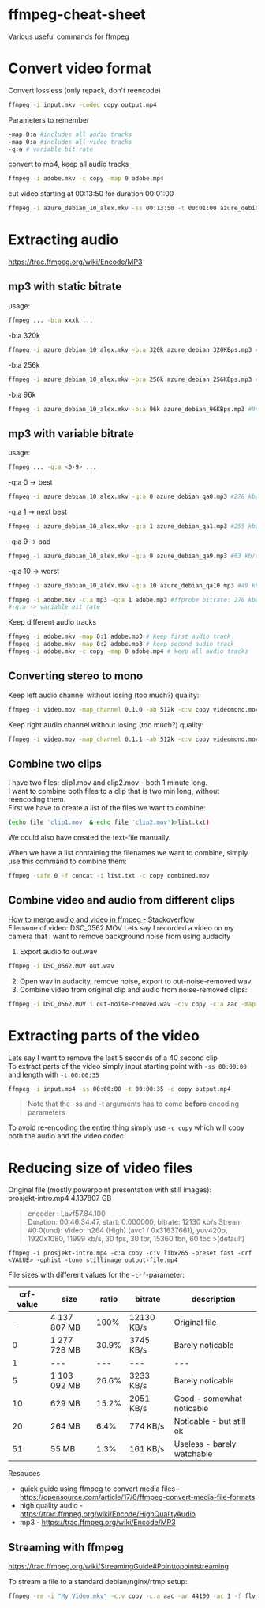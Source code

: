 # ffmpeg-cheat-sheet
Various useful commands for ffmpeg

# Convert video format
Convert lossless (only repack, don't reencode)
```sh
ffmpeg -i input.mkv -codec copy output.mp4
```

Parameters to remember
```sh
-map 0:a #includes all audio tracks
-map 0:a #includes all video tracks
-q:a # variable bit rate
```

convert to mp4, keep all audio tracks
```sh
ffmpeg -i adobe.mkv -c copy -map 0 adobe.mp4
```

cut video starting at 00:13:50 for duration 00:01:00
```sh
ffmpeg -i azure_debian_10_alex.mkv -ss 00:13:50 -t 00:01:00 azure_debian_cut.mp4
```

# Extracting audio
https://trac.ffmpeg.org/wiki/Encode/MP3

## mp3 with static bitrate
usage:
```sh
ffmpeg ... -b:a xxxk ...
```
-b:a 320k
```sh
ffmpeg -i azure_debian_10_alex.mkv -b:a 320k azure_debian_320KBps.mp3 #320 kb/s
```
-b:a 256k 
```sh
ffmpeg -i azure_debian_10_alex.mkv -b:a 256k azure_debian_256KBps.mp3 #256 kb/s
```
-b:a 96k
```sh
ffmpeg -i azure_debian_10_alex.mkv -b:a 96k azure_debian_96KBps.mp3 #96 kb/s
```

## mp3 with variable bitrate
usage:
```sh
ffmpeg ... -q:a <0-9> ...
```

-q:a 0 -> best
```sh
ffmpeg -i azure_debian_10_alex.mkv -q:a 0 azure_debian_qa0.mp3 #278 kb/s
```
-q:a 1 -> next best
```sh
ffmpeg -i azure_debian_10_alex.mkv -q:a 1 azure_debian_qa1.mp3 #255 kb/s
```
-q:a 9 -> bad
```sh
ffmpeg -i azure_debian_10_alex.mkv -q:a 9 azure_debian_qa9.mp3 #63 kb/s
```
-q:a 10 -> worst
```sh
ffmpeg -i azure_debian_10_alex.mkv -q:a 10 azure_debian_qa10.mp3 #49 kb/s
```

```sh
ffmpeg -i adobe.mkv -c:a mp3 -q:a 1 adobe.mp3 #ffprobe bitrate: 278 kb/s
#-q:a -> variable bit rate
```

Keep different audio tracks
```sh
ffmpeg -i adobe.mkv -map 0:1 adobe.mp3 # keep first audio track
ffmpeg -i adobe.mkv -map 0:2 adobe.mp3 # keep second audio track
ffmpeg -i adobe.mkv -c copy -map 0 adobe.mp4 # keep all audio tracks
```

## Converting stereo to mono
Keep left audio channel without losing (too much?) quality:
```sh
ffmpeg -i video.mov -map_channel 0.1.0 -ab 512k -c:v copy videomono.mov
```
Keep right audio channel without losing (too much?) quality:
```sh
ffmpeg -i video.mov -map_channel 0.1.1 -ab 512k -c:v copy videomono.mov
```

## Combine two clips
I have two files: clip1.mov and clip2.mov - both 1 minute long.  
I want to combine both files to a clip that is two min long, without reencoding them.  
First we have to create a list of the files we want to combine:
```sh
(echo file 'clip1.mov' & echo file 'clip2.mov')>list.txt)
```
We could also have created the text-file manually.    

When we have a list containing the filenames we want to combine, simply use this command to combine them:
```sh
ffmpeg -safe 0 -f concat -i list.txt -c copy combined.mov 
```

## Combine video and audio from different clips
[How to merge audio and video in ffmpeg - Stackoverflow](https://superuser.com/questions/277642/how-to-merge-audio-and-video-file-in-ffmpeg)  
Filename of video: DSC_0562.MOV
Lets say I recorded a video on my camera that I want to remove background noise from using audacity 
1) Export audio to out.wav
```sh
ffmpeg -i DSC_0562.MOV out.wav
```
2) Open wav in audacity, remove noise, export to out-noise-removed.wav
3) Combine video from original clip and audio from noise-removed clips:
```sh
ffmpeg -i DSC_0562.MOV i out-noise-removed.wav -c:v copy -c:a aac -map 0:v:0 -map 1:a:0 out.mp4
```


# Extracting parts of the video
Lets say I want to remove the last 5 seconds of a 40 second clip  
To extract parts of the video simply input starting point with `-ss 00:00:00` and length with `-t 00:00:35`   
```sh
ffmpeg -i input.mp4 -ss 00:00:00 -t 00:00:35 -c copy output.mp4
```
> Note that the -ss and -t arguments has to come **before** encoding parameters 

To avoid re-encoding the entire thing simply use `-c copy` which will copy both the audio and the video codec

# Reducing size of video files
Original file (mostly powerpoint presentation with still images):   
prosjekt-intro.mp4 4.137807 GB  
>encoder         : Lavf57.84.100  
>  Duration: 00:46:34.47, start: 0.000000, bitrate: 12130 kb/s
>  Stream #0:0(und): Video: h264 (High) (avc1 / 0x31637661), yuv420p, 1920x1080, 11999 kb/s, 30 fps, 30 tbr, 15360 tbn, 60 tbc >(default)   

`ffmpeg -i prosjekt-intro.mp4 -c:a copy -c:v libx265 -preset fast -crf <VALUE> -qphist -tune stillimage output-file.mp4`   
 
 
File sizes with different values for the `-crf`-parameter:    

|crf-value|size|ratio|bitrate|description
|---|---|---|---|---|
|-|4 137 807 MB|100%|12130 KB/s|Original file|
|0|1 277 728 MB|30.9%|3745 KB/s|Barely noticable
|1|---|---|---|---|
|5|1 103 092 MB|26.6%|3233 KB/s|Barely noticable
|10|629 MB|15.2%|2051 KB/s|Good - somewhat noticable
|20|264 MB|6.4%|774 KB/s|Noticable - but still ok
|51|55 MB|1.3%|161 KB/s|Useless - barely watchable






Resouces
* quick guide using ffmpeg to convert media files - https://opensource.com/article/17/6/ffmpeg-convert-media-file-formats
* high quality audio - https://trac.ffmpeg.org/wiki/Encode/HighQualityAudio
* mp3 - https://trac.ffmpeg.org/wiki/Encode/MP3


## Streaming with ffmpeg
https://trac.ffmpeg.org/wiki/StreamingGuide#Pointtopointstreaming

To stream a file to a standard debian/nginx/rtmp setup:
```sh
ffmpeg -re -i "My Video.mkv" -c:v copy -c:a aac -ar 44100 -ac 1 -f flv rtmp://localhost/live/stream
```
